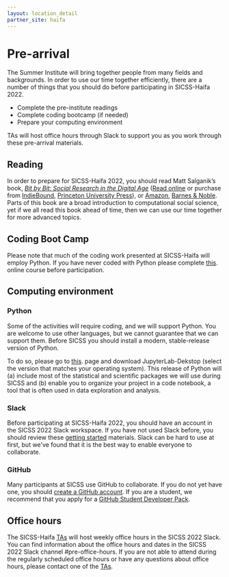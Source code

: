 ```yaml
---
layout: location_detail
partner_site: haifa
---
```


# Pre-arrival

The Summer Institute will bring together people from many fields and backgrounds. In order to use our time together efficiently, there are a number of things that you should do before participating in SICSS-Haifa 2022.

- Complete the pre-institute readings
- Complete coding bootcamp (if needed)
- Prepare your computing environment

TAs will host office hours through Slack to support you as you work through these pre-arrival materials.

## Reading

In order to prepare for SICSS-Haifa 2022, you should read Matt Salganik’s book, *[Bit by Bit: Social Research in the Digital Age](http://www.bitbybitbook.com)* ([Read online](https://www.bitbybitbook.com/en/1st-ed/preface/) or purchase from [IndieBound](https://www.indiebound.org/book/9780691158648), [Princeton University Press](https://press.princeton.edu/books/paperback/9780691196107/bit-by-bit)), or [Amazon](https://www.amazon.com/Bit-Social-Research-Digital-Age/dp/0691158649), [Barnes & Noble](https://www.barnesandnoble.com/w/bit-by-bit-matthew-salganik/1125483924). Parts of this book are a broad introduction to computational social science, yet if we all read this book ahead of time, then we can use our time together for more advanced topics.

## Coding Boot Camp

Please note that much of the coding work presented at SICSS-Haifa will employ Python. If you have never coded with Python please complete [this](https://www.kaggle.com/learn/python). online course before participation.

## Computing environment

### Python

Some of the activities will require coding, and we will support Python. You are welcome to use other languages, but we cannot guarantee that we can support them. Before SICSS you should install a modern, stable-release version of Python.

To do so, please go to [this](https://github.com/jupyterlab/jupyterlab-desktop#download). page and download JupyterLab-Dekstop (select the version that matches your operating system). This release of Python will (a) include most of the statistical and scientific packages we will use during SICSS and (b) enable you to organize your project in a code notebook, a tool that is often used in data exploration and analysis.

### Slack

Before participating at SICSS-Haifa 2022, you should have an account in the SICSS 2022 Slack workspace.  If you have not used Slack before, you should review these [getting started](https://slack.com/help/categories/360000049043-Getting-started) materials.  Slack can be hard to use at first, but we've found that it is the best way to enable everyone to collaborate.

### GitHub

Many participants at SICSS use GitHub to collaborate. If you do not yet have one, you should [create a GitHub account](https://github.com/join). If you are a student, we recommend that you apply for a [GitHub Student Developer Pack](https://education.github.com/pack).

## Office hours

The SICSS-Haifa [TAs](https://sicss.io/2022/haifa/people#teaching_assistants) will host weekly office hours in the SICSS 2022 Slack. You can find information about the office hours and dates in the SICSS 2022 Slack channel #pre-office-hours. If you are not able to attend during the regularly scheduled office hours or have any questions about office hours, please contact one of the [TAs](https://sicss.io/2022/haifa/people#teaching_assistants).
